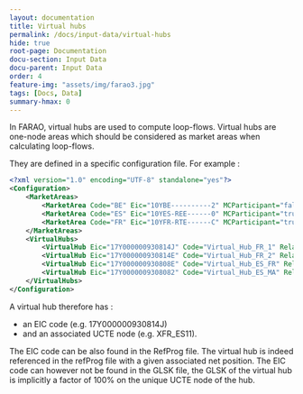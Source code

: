 ```yaml
---
layout: documentation
title: Virtual hubs
permalink: /docs/input-data/virtual-hubs
hide: true
root-page: Documentation
docu-section: Input Data
docu-parent: Input Data
order: 4
feature-img: "assets/img/farao3.jpg"
tags: [Docs, Data]
summary-hmax: 0
---
```


In FARAO, virtual hubs are used to compute loop-flows. Virtual hubs are one-node areas which should be considered as market areas when calculating loop-flows.

They are defined in a specific configuration file. For example :

~~~xml
<?xml version="1.0" encoding="UTF-8" standalone="yes"?>
<Configuration>
    <MarketAreas>
        <MarketArea Code="BE" Eic="10YBE----------2" MCParticipant="false"/>
        <MarketArea Code="ES" Eic="10YES-REE------0" MCParticipant="true"/>
        <MarketArea Code="FR" Eic="10YFR-RTE------C" MCParticipant="true"/>
    </MarketAreas>
    <VirtualHubs>
        <VirtualHub Eic="17Y000000930814J" Code="Virtual_Hub_FR_1" RelatedMA="FR" MCParticipant="true" NodeName="XFR_ES11"/>
        <VirtualHub Eic="17Y000000930814E" Code="Virtual_Hub_FR_2" RelatedMA="FR" MCParticipant="false" NodeName="XFR_BE11"/>
        <VirtualHub Eic="17Y000000930808E" Code="Virtual_Hub_ES_FR" RelatedMA="ES" MCParticipant="true" NodeName="EFR_ES11"/>
        <VirtualHub Eic="17Y0000009308082" Code="Virtual_Hub_ES_MA" RelatedMA="ES" MCParticipant="false" NodeName="XMA_ES11"/>
    </VirtualHubs>
</Configuration>

~~~

A virtual hub therefore has : 
- an EIC code (e.g. 17Y000000930814J) 
- and an associated UCTE node (e.g. XFR_ES11).

The EIC code can be also found in the RefProg file. The virtual hub is indeed referenced in the refProg file with a given associated net position.
The EIC code can however not be found in the GLSK file, the GLSK of the virtual hub is implicitly a factor of 100% on the unique UCTE node of the hub.


